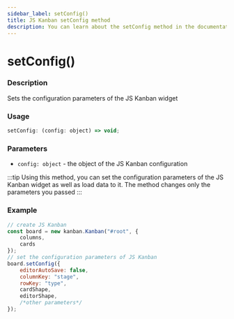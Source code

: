 ```yaml
---
sidebar_label: setConfig()
title: JS Kanban setConfig method
description: You can learn about the setConfig method in the documentation of the JavaScript Kanban library. Browse developer guides and API reference, try out code examples and live demos.
---
```


# setConfig()

### Description

Sets the configuration parameters of the JS Kanban widget

### Usage

```js
setConfig: (config: object) => void;
```

### Parameters

- `config: object` - the object of the JS Kanban configuration

:::tip
Using this method, you can set the configuration parameters of the JS Kanban widget as well as load data to it. The method changes only the parameters you passed
:::

### Example

```jsx {7-14}
// create JS Kanban
const board = new kanban.Kanban("#root", {
	columns,
	cards
});
// set the configuration parameters of JS Kanban
board.setConfig({
	editorAutoSave: false,
	columnKey: "stage",
	rowKey: "type",
	cardShape,
	editorShape,
	/*other parameters*/
});
```
